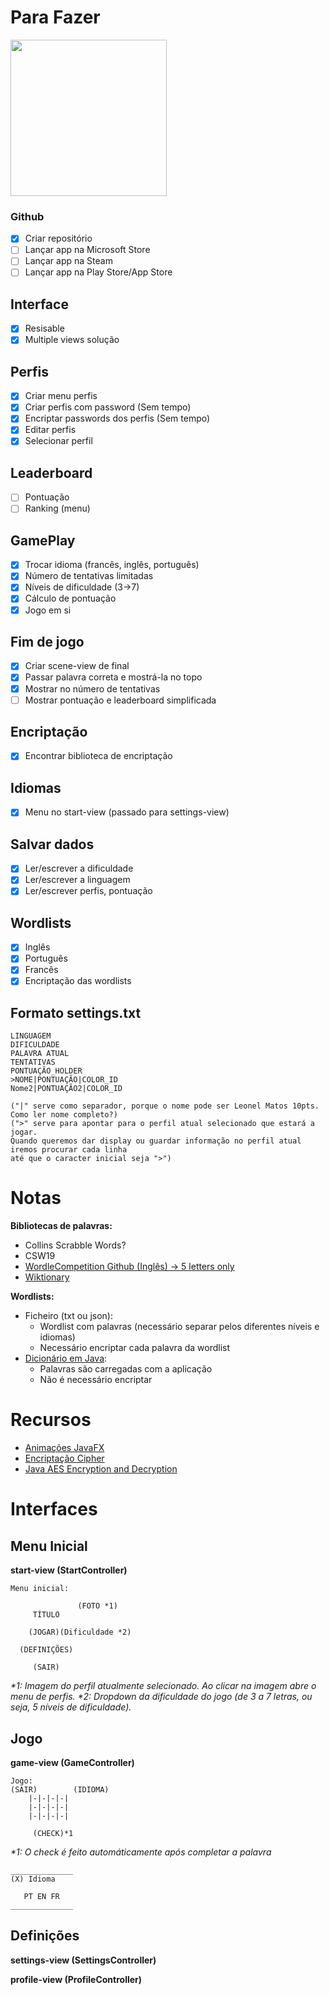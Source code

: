 # Para Fazer

<img src="https://www.videogameschronicle.com/files/2022/01/wordle-d.jpg" width="250">

### Github

- [x] Criar repositório
- [ ] Lançar app na Microsoft Store
- [ ] Lançar app na Steam
- [ ] Lançar app na Play Store/App Store

## Interface

- [x] Resisable
- [x] Multiple views solução

## Perfis

- [x] Criar menu perfis
- [x] Criar perfis com password (Sem tempo)
- [x] Encriptar passwords dos perfis (Sem tempo)
- [x] Editar perfis
- [x] Selecionar perfil

## Leaderboard

- [ ] Pontuação
- [ ] Ranking (menu)

## GamePlay

- [x] Trocar idioma (francês, inglês, português)
- [x] Número de tentativas limitadas
- [x] Níveis de dificuldade (3->7)
- [x] Cálculo de pontuação
- [x] Jogo em si

## Fim de jogo

- [x] Criar scene-view de final
- [x] Passar palavra correta e mostrá-la no topo
- [x] Mostrar no número de tentativas
- [ ] Mostrar pontuação e leaderboard simplificada

## Encriptação

- [x] Encontrar biblioteca de encriptação

## Idiomas

- [x] Menu no start-view (passado para settings-view)

## Salvar dados

- [x] Ler/escrever a dificuldade
- [x] Ler/escrever a linguagem
- [x] Ler/escrever perfis, pontuação

## Wordlists

- [x] Inglês
- [x] Português
- [x] Francês
- [x] Encriptação das wordlists

## Formato settings.txt

```
LINGUAGEM
DIFICULDADE
PALAVRA ATUAL
TENTATIVAS
PONTUAÇÃO_HOLDER
>NOME|PONTUAÇÃO|COLOR_ID 
Nome2|PONTUAÇÃO2|COLOR_ID

("|" serve como separador, porque o nome pode ser Leonel Matos 10pts. Como ler nome completo?)
(">" serve para apontar para o perfil atual selecionado que estará a jogar.
Quando queremos dar display ou guardar informação no perfil atual iremos procurar cada linha
até que o caracter inicial seja ">")
```

# Notas

**Bibliotecas de palavras:**
- Collins Scrabble Words?
- CSW19
- [WordleCompetition Github (Inglês) -> 5 letters only](https://github.com/Kinkelin/WordleCompetition/tree/main/data/official)
- [Wiktionary](https://en.wiktionary.org/wiki/Wiktionary:Main_Page)

**Wordlists:**

- Ficheiro (txt ou json):
  - Wordlist com palavras (necessário separar pelos diferentes níveis e idiomas)
  - Necessário encriptar cada palavra da wordlist
- [Dicionário em Java](https://docs.oracle.com/javase/8/docs/api/java/util/Dictionary.html):
  - Palavras são carregadas com a aplicação
  - Não é necessário encriptar

# Recursos

- [Animações JavaFX](https://github.com/iAmGio/animated)
- [Encriptação Cipher](https://www.geeksforgeeks.org/encrypt-and-decrypt-string-file-using-java/)
- [Java AES Encryption and Decryption](https://www.baeldung.com/java-aes-encryption-decryption)

# Interfaces

## Menu Inicial

**start-view (StartController)**

````
Menu inicial:
                
               (FOTO *1)
     TÍTULO
    
    (JOGAR)(Dificuldade *2)

  (DEFINIÇÕES)
  
     (SAIR)

````
_*1: Imagem do perfil atualmente selecionado. Ao clicar na imagem
abre o menu de perfis._
_*2: Dropdown da dificuldade do jogo (de 3 a 7 letras, ou seja, 5 níveis
de dificuldade)._

## Jogo

**game-view (GameController)**

````
Jogo:
(SAIR)        (IDIOMA)
    |-|-|-|-|
    |-|-|-|-|
    |-|-|-|-|
    
     (CHECK)*1
````
_*1: O check é feito automáticamente após completar a palavra_

```
______________
(X) Idioma
    
   PT EN FR
______________

```

## Definições

**settings-view (SettingsController)**

**profile-view (ProfileController)**

````

````
